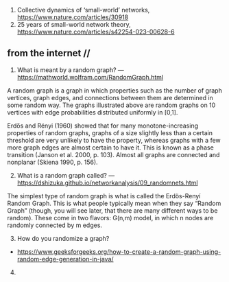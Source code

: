 1. Collective dynamics of ‘small-world’ networks, https://www.nature.com/articles/30918
2. 25 years of small-world network theory, https://www.nature.com/articles/s42254-023-00628-6

## from the internet //

1. What is meant by a random graph?
— https://mathworld.wolfram.com/RandomGraph.html

A random graph is a graph in which properties such as the number of graph vertices, graph edges, and connections between them are determined in some random way. The graphs illustrated above are random graphs on 10 vertices with edge probabilities distributed uniformly in [0,1].

Erdős and Rényi (1960) showed that for many monotone-increasing properties of random graphs, graphs of a size slightly less than a certain threshold are very unlikely to have the property, whereas graphs with a few more graph edges are almost certain to have it. This is known as a phase transition (Janson et al. 2000, p. 103). Almost all graphs are connected and nonplanar (Skiena 1990, p. 156).

2. What is a random graph called?
— https://dshizuka.github.io/networkanalysis/09_randomnets.html

The simplest type of random graph is what is called the Erdös-Renyí Random Graph. This is what people typically mean when they say “Random Graph” (though, you will see later, that there are many different ways to be random). These come in two flavors: G(n,m) model, in which n nodes are randomly connected by m edges.

3. How do you randomize a graph?
- https://www.geeksforgeeks.org/how-to-create-a-random-graph-using-random-edge-generation-in-java/

4. 



